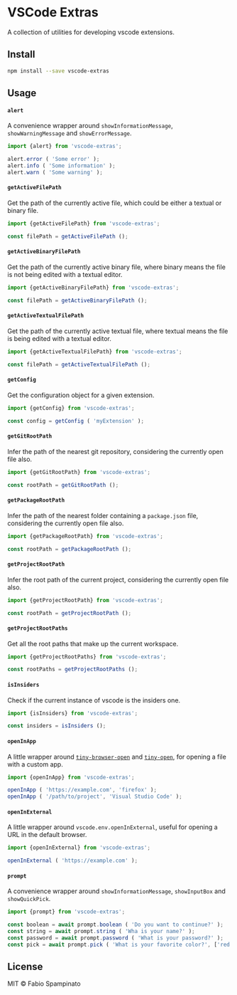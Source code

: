 # VSCode Extras

A collection of utilities for developing vscode extensions.

## Install

```sh
npm install --save vscode-extras
```

## Usage

#### `alert`

A convenience wrapper around `showInformationMessage`, `showWarningMessage` and `showErrorMessage`.

```ts
import {alert} from 'vscode-extras';

alert.error ( 'Some error' );
alert.info ( 'Some information' );
alert.warn ( 'Some warning' );
```

#### `getActiveFilePath`

Get the path of the currently active file, which could be either a textual or binary file.

```ts
import {getActiveFilePath} from 'vscode-extras';

const filePath = getActiveFilePath ();
```

#### `getActiveBinaryFilePath`

Get the path of the currently active binary file, where binary means the file is not being edited with a textual editor.

```ts
import {getActiveBinaryFilePath} from 'vscode-extras';

const filePath = getActiveBinaryFilePath ();
```

#### `getActiveTextualFilePath`

Get the path of the currently active textual file, where textual means the file is being edited with a textual editor.

```ts
import {getActiveTextualFilePath} from 'vscode-extras';

const filePath = getActiveTextualFilePath ();
```

#### `getConfig`

Get the configuration object for a given extension.

```ts
import {getConfig} from 'vscode-extras';

const config = getConfig ( 'myExtension' );
```

#### `getGitRootPath`

Infer the path of the nearest git repository, considering the currently open file also.

```ts
import {getGitRootPath} from 'vscode-extras';

const rootPath = getGitRootPath ();
```

#### `getPackageRootPath`

Infer the path of the nearest folder containing a `package.json` file, considering the currently open file also.

```ts
import {getPackageRootPath} from 'vscode-extras';

const rootPath = getPackageRootPath ();
```

#### `getProjectRootPath`

Infer the root path of the current project, considering the currently open file also.

```ts
import {getProjectRootPath} from 'vscode-extras';

const rootPath = getProjectRootPath ();
```

#### `getProjectRootPaths`

Get all the root paths that make up the current workspace.

```ts
import {getProjectRootPaths} from 'vscode-extras';

const rootPaths = getProjectRootPaths ();
```

#### `isInsiders`

Check if the current instance of vscode is the insiders one.

```ts
import {isInsiders} from 'vscode-extras';

const insiders = isInsiders ();
```

#### `openInApp`

A little wrapper around [`tiny-browser-open`](https://github.com/fabiospampinato/tiny-browser-open) and [`tiny-open`](https://github.com/fabiospampinato/tiny-open), for opening a file with a custom app.

```ts
import {openInApp} from 'vscode-extras';

openInApp ( 'https://example.com', 'firefox' );
openInApp ( '/path/to/project', 'Visual Studio Code' );
```

#### `openInExternal`

A little wrapper around `vscode.env.openInExternal`, useful for opening a URL in the default browser.

```ts
import {openInExternal} from 'vscode-extras';

openInExternal ( 'https://example.com' );
```

#### `prompt`

A convenience wrapper around `showInformationMessage`, `showInputBox` and `showQuickPick`.

```ts
import {prompt} from 'vscode-extras';

const boolean = await prompt.boolean ( 'Do you want to continue?' );
const string = await prompt.string ( 'Wha is your name?' );
const password = await prompt.password ( 'What is your password?' );
const pick = await prompt.pick ( 'What is your favorite color?', ['red', 'green', 'blue'] );
```

## License

MIT © Fabio Spampinato
